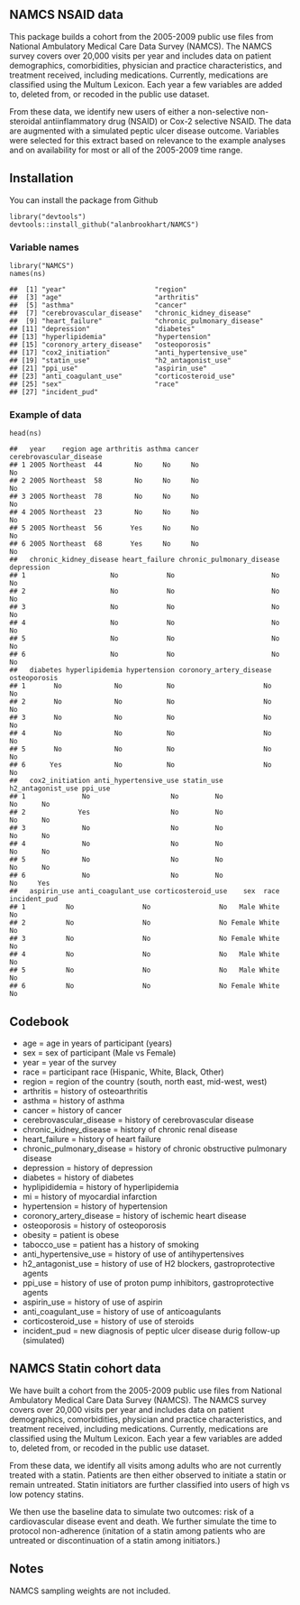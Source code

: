 NAMCS NSAID data
----------------

This package builds a cohort from the 2005-2009 public use files from
National Ambulatory Medical Care Data Survey (NAMCS). The NAMCS survey
covers over 20,000 visits per year and includes data on patient
demographics, comorbidities, physician and practice characteristics, and
treatment received, including medications. Currently, medications are
classified using the Multum Lexicon. Each year a few variables are added
to, deleted from, or recoded in the public use dataset.

From these data, we identify new users of either a non-selective non-steroidal antiinflammatory drug (NSAID) or Cox-2 selective NSAID. 
The data are augmented with a simulated peptic ulcer disease outcome. Variables were
selected for this extract based on relevance to the example analyses and
on availability for most or all of the 2005-2009 time range.

Installation
------------

You can install the package from Github

    library("devtools")
    devtools::install_github("alanbrookhart/NAMCS")

### Variable names

    library("NAMCS")
    names(ns)

    ##  [1] "year"                      "region"                   
    ##  [3] "age"                       "arthritis"                
    ##  [5] "asthma"                    "cancer"                   
    ##  [7] "cerebrovascular_disease"   "chronic_kidney_disease"   
    ##  [9] "heart_failure"             "chronic_pulmonary_disease"
    ## [11] "depression"                "diabetes"                 
    ## [13] "hyperlipidemia"            "hypertension"             
    ## [15] "coronory_artery_disease"   "osteoporosis"             
    ## [17] "cox2_initiation"           "anti_hypertensive_use"    
    ## [19] "statin_use"                "h2_antagonist_use"        
    ## [21] "ppi_use"                   "aspirin_use"              
    ## [23] "anti_coagulant_use"        "corticosteroid_use"       
    ## [25] "sex"                       "race"                     
    ## [27] "incident_pud"

### Example of data

    head(ns) 

    ##   year    region age arthritis asthma cancer cerebrovascular_disease
    ## 1 2005 Northeast  44        No     No     No                      No
    ## 2 2005 Northeast  58        No     No     No                      No
    ## 3 2005 Northeast  78        No     No     No                      No
    ## 4 2005 Northeast  23        No     No     No                      No
    ## 5 2005 Northeast  56       Yes     No     No                      No
    ## 6 2005 Northeast  68       Yes     No     No                      No
    ##   chronic_kidney_disease heart_failure chronic_pulmonary_disease depression
    ## 1                     No            No                        No         No
    ## 2                     No            No                        No         No
    ## 3                     No            No                        No         No
    ## 4                     No            No                        No         No
    ## 5                     No            No                        No         No
    ## 6                     No            No                        No         No
    ##   diabetes hyperlipidemia hypertension coronory_artery_disease osteoporosis
    ## 1       No             No           No                      No           No
    ## 2       No             No           No                      No           No
    ## 3       No             No           No                      No           No
    ## 4       No             No           No                      No           No
    ## 5       No             No           No                      No           No
    ## 6      Yes             No           No                      No           No
    ##   cox2_initiation anti_hypertensive_use statin_use h2_antagonist_use ppi_use
    ## 1              No                    No         No                No      No
    ## 2             Yes                    No         No                No      No
    ## 3              No                    No         No                No      No
    ## 4              No                    No         No                No      No
    ## 5              No                    No         No                No      No
    ## 6              No                    No         No                No     Yes
    ##   aspirin_use anti_coagulant_use corticosteroid_use    sex  race incident_pud
    ## 1          No                 No                 No   Male White           No
    ## 2          No                 No                 No Female White           No
    ## 3          No                 No                 No Female White           No
    ## 4          No                 No                 No   Male White           No
    ## 5          No                 No                 No   Male White           No
    ## 6          No                 No                 No Female White           No
    
    
Codebook
--------

-   age = age in years of participant (years)
-   sex = sex of participant (Male vs Female)
-   year = year of the survey
-   race = participant race (Hispanic, White, Black, Other)
-   region = region of the country (south, north east, mid-west, west)
-   arthritis = history of osteoarthritis
-   asthma = history of asthma
-   cancer = history of cancer
-   cerebrovascular\_disease = history of cerebrovascular disease
-   chronic\_kidney\_disease = history of chronic renal disease
-   heart\_failure = history of heart failure
-   chronic\_pulmonary\_disease = history of chronic obstructive
    pulmonary disease
-   depression = history of depression
-   diabetes = history of diabetes
-   hyplipididemia = history of hyperlipidemia
-   mi = history of myocardial infarction
-   hypertension = history of hypertension
-   coronory\_artery\_disease = history of ischemic heart disease
-   osteoporosis = history of osteoporosis
-   obesity = patient is obese
-   tabocco\_use = patient has a history of smoking
-   anti\_hypertensive\_use = history of use of antihypertensives
-   h2\_antagonist\_use = history of use of H2 blockers,
    gastroprotective agents
-   ppi\_use = history of use of proton pump inhibitors,
    gastroprotective agents
-   aspirin\_use = history of use of aspirin
-   anti\_coagulant\_use = history of use of anticoagulants
-   corticosteroid\_use = history of use of steroids
-   incident\_pud = new diagnosis of peptic ulcer disease durig follow-up
    (simulated)


NAMCS Statin cohort data
------------------------

We have built a cohort from the 2005-2009 public use files from National
Ambulatory Medical Care Data Survey (NAMCS). The NAMCS survey covers
over 20,000 visits per year and includes data on patient demographics,
comorbidities, physician and practice characteristics, and treatment
received, including medications. Currently, medications are classified
using the Multum Lexicon. Each year a few variables are added to,
deleted from, or recoded in the public use dataset.

From these data, we identify all visits among adults who are not
currently treated with a statin. Patients are then either observed to
initiate a statin or remain untreated. Statin initiators are further
classified into users of high vs low potency statins.

We then use the baseline data to simulate two outcomes: risk of a
cardiovascular disease event and death. We further simulate the time to
protocol non-adherence (initation of a statin among patients who are
untreated or discontinuation of a statin among initiators.)


Notes
-----

NAMCS sampling weights are not included.
